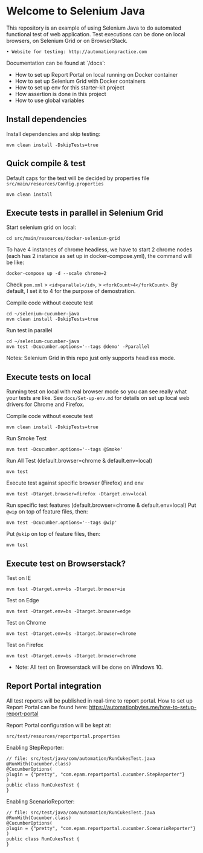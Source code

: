 # Welcome to Selenium Java

This repository is an example of using Selenium Java to do automated functional test of web application. Test executions can be done on local browsers, on Selenium Grid or on BrowserStack.

	• Website for testing: http://automationpractice.com

Documentation can be found at `/docs':
- How to set up Report Portal on local running on Docker container
- How to set up Selenium Grid with Docker containers
- How to set up env for this starter-kit project
- How assertion is done in this project
- How to use global variables

## Install dependencies

Install dependencies and skip testing:
```
mvn clean install -DskipTests=true
```

## Quick compile & test
Default caps for the test will be decided by properties file `src/main/resources/Config.properties`
```
mvn clean install
```

## Execute tests in parallel in Selenium Grid

Start selenium grid on local:
```
cd src/main/resources/docker-selenium-grid
```
To have 4 instances of chrome headless, we have to start 2 chrome nodes (each has 2 instance as set up in docker-compose.yml), the command will be like:
```
docker-compose up -d --scale chrome=2
```

Check `pom.xml` > `<id>parallel</id>`, > `<forkCount>4</forkCount>`. By default, I set it to 4 for the purpose of demostration.

Compile code without execute test
```
cd ~/selenium-cucumber-java
mvn clean install -DskipTests=true
```

Run test in parallel
```
cd ~/selenium-cucumber-java
mvn test -Dcucumber.options='--tags @demo' -Pparallel
```

Notes: Selenium Grid in this repo just only supports headless mode.
## Execute tests on local

Running test on local with real browser mode so you can see really what your tests are like.
See `docs/Set-up-env.md` for details on set up local web drivers for Chrome and Firefox.

Compile code without execute test
```
mvn clean install -DskipTests=true
```

Run Smoke Test
```
mvn test -Dcucumber.options='--tags @Smoke'
```

Run All Test (default.browser=chrome & default.env=local)
```
mvn test
```

Execute test against specific browser (Firefox) and env
```
mvn test -Dtarget.browser=firefox -Dtarget.env=local
```

Run specific test features (default.browser=chrome & default.env=local)
Put `@wip` on top of feature files, then:
```
mvn test -Dcucumber.options='--tags @wip'
```

Put `@skip` on top of feature files, then:
```
mvn test
```

## Execute test on Browserstack?

Test on IE
```
mvn test -Dtarget.env=bs -Dtarget.browser=ie
```

Test on Edge
```
mvn test -Dtarget.env=bs -Dtarget.browser=edge
```

Test on Chrome
```
mvn test -Dtarget.env=bs -Dtarget.browser=chrome
```

Test on Firefox
```
mvn test -Dtarget.env=bs -Dtarget.browser=chrome
```
* Note: All test on Browserstack will be done on Windows 10.

## Report Portal integration

All test reports will be published in real-time to report portal.
How to set up Report Portal can be found here: https://automationbytes.me/how-to-setup-report-portal

Report Portal configuration will be kept at:
```
src/test/resources/reportportal.properties
```

Enabling StepReporter:
```
// file: src/test/java/com/automation/RunCukesTest.java
@RunWith(Cucumber.class)
@CucumberOptions(
plugin = {"pretty", "com.epam.reportportal.cucumber.StepReporter"}
)
public class RunCukesTest {
}
```

Enabling ScenarioReporter:
```
// file: src/test/java/com/automation/RunCukesTest.java
@RunWith(Cucumber.class)
@CucumberOptions(
plugin = {"pretty", "com.epam.reportportal.cucumber.ScenarioReporter"}
)
public class RunCukesTest {
}
```